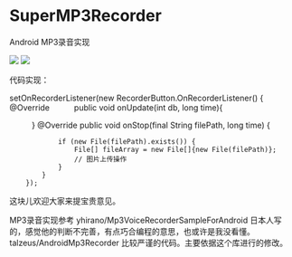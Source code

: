 # SuperMP3Recorder
Android MP3录音实现

![](https://github.com/xiaoexiao51/SuperMP3Recorder/screenshot/img01)
![](https://github.com/xiaoexiao51/SuperMP3Recorder/screenshot/img02)

代码实现：




setOnRecorderListener(new RecorderButton.OnRecorderListener() {
            @Override
            public void onUpdate(int db, long time){
            
            }
            @Override
            public void onStop(final String filePath, long time) {
            
                if (new File(filePath).exists()) {
                    File[] fileArray = new File[]{new File(filePath)};
                    // 图片上传操作
                }
            }
        });
        
这块儿欢迎大家来提宝贵意见。

MP3录音实现参考
yhirano/Mp3VoiceRecorderSampleForAndroid
日本人写的，感觉他的判断不完善，有点巧合编程的意思，也或许是我没看懂。
talzeus/AndroidMp3Recorder
比较严谨的代码。主要依据这个库进行的修改。
